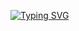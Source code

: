 [![Typing SVG](https://readme-typing-svg.demolab.com?font=Arial&size=21&pause=1000&center=true&vCenter=true&width=435&lines=Press+Left+Shift+to+start+the+game;Press+Left+Ctrl+to+move+the+paddle+to+the+left;Press+Left+Alt+to+move+the+paddle+to+the+right)](https://git.io/typing-svg)
